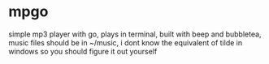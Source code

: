 # mpgo

simple mp3 player with go, plays in terminal, built with beep and bubbletea, music files should be in ~/music, i dont know the equivalent of tilde in windows so you should figure it out yourself
